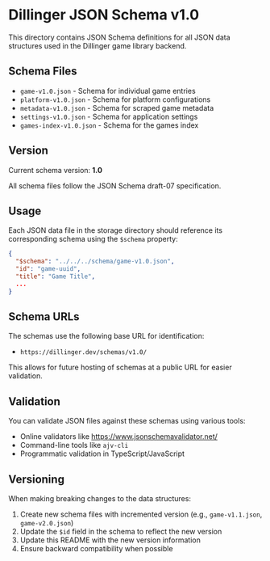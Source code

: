 # Dillinger JSON Schema v1.0

This directory contains JSON Schema definitions for all JSON data structures used in the Dillinger game library backend.

## Schema Files

- `game-v1.0.json` - Schema for individual game entries
- `platform-v1.0.json` - Schema for platform configurations
- `metadata-v1.0.json` - Schema for scraped game metadata
- `settings-v1.0.json` - Schema for application settings
- `games-index-v1.0.json` - Schema for the games index

## Version

Current schema version: **1.0**

All schema files follow the JSON Schema draft-07 specification.

## Usage

Each JSON data file in the storage directory should reference its corresponding schema using the `$schema` property:

```json
{
  "$schema": "../../../schema/game-v1.0.json",
  "id": "game-uuid",
  "title": "Game Title",
  ...
}
```

## Schema URLs

The schemas use the following base URL for identification:
- `https://dillinger.dev/schemas/v1.0/`

This allows for future hosting of schemas at a public URL for easier validation.

## Validation

You can validate JSON files against these schemas using various tools:
- Online validators like https://www.jsonschemavalidator.net/
- Command-line tools like `ajv-cli`
- Programmatic validation in TypeScript/JavaScript

## Versioning

When making breaking changes to the data structures:
1. Create new schema files with incremented version (e.g., `game-v1.1.json`, `game-v2.0.json`)
2. Update the `$id` field in the schema to reflect the new version
3. Update this README with the new version information
4. Ensure backward compatibility when possible
